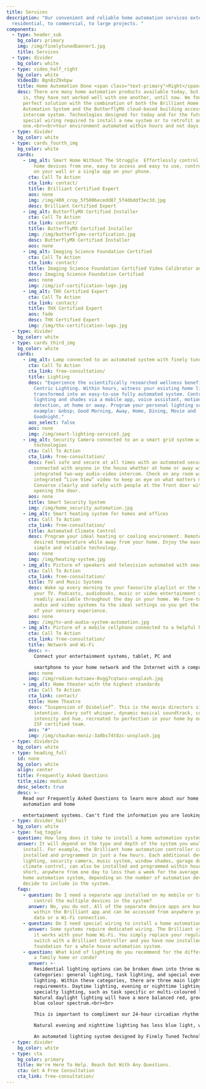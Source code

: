 ```yaml
---
title: Services
description: "Our convenient and reliable home automation services extend from
  residential, to commercial, to large projects. "
components:
  - type: header_sub
    bg_color: primary
    img: /img/finelytunedbanner1.jpg
    title: Services
  - type: divider
    bg_color: white
  - type: video_half_right
    bg_color: white
    VideoID: Bgn8zZ9xbpw
    title: Home Automation Done <span class="text-primary">Right</span>
    desc: There are many home automation products available today, but the reality
      is, they have not worked well with one another, until now. We found a
      perfect solution with the combination of both the Brilliant Home
      Automation System and the ButterflyMX cloud-based building access video
      intercom system. Technologies designed for today and for the future. No
      special wiring required to install a new system or to retrofit an existing
      one.<br><br>Your environment automated within hours and not days.
  - type: divider
    bg_color: white
  - type: cards_fourth_img
    bg_color: white
    cards:
      - img_alt: Smart Home Without The Struggle  Effortlessly control all of your smart
          home devices from one, easy to access and easy to use, control panel
          on your wall or a single app on your phone.
        cta: Call To Action
        cta_link: contact/
        title: Brilliant Certified Expert
        aos: none
        img: /img/400_crop_5f5006ecedd87_5f4dbddf3ec3d.jpg
        desc: Brilliant Certified Expert
      - img_alt: ButterflyMX Certified Installer
        cta: Call To Action
        cta_link: contact/
        title: ButterflyMX Certified Installer
        img: /img/butterflymx-certification.jpg
        desc: ButterflyMX Certified Installer
        aos: none
      - img_alt: Imaging Science Foundation Certified
        cta: Call To Action
        cta_link: contact/
        title: Imaging Science Foundation Certified Video Calibrator and Trainer
        desc: Imaging Science Foundation Certified
        aos: none
        img: /img/isf-certification-logo.jpg
      - img_alt: THX Certified Expert
        cta: Call To Action
        cta_link: contact/
        title: THX Certified Expert
        aos: fade
        desc: THX Certified Expert
        img: /img/thx-certification-logo.jpg
  - type: divider
    bg_color: white
  - type: cards_third_img
    bg_color: white
    cards:
      - img_alt: Lamp connected to an automated system with finely tuned technologies
        cta: Call To Action
        cta_link: free-consultation/
        title: Lighting
        desc: "Experience the scientifically researched wellness benefits of Human
          Centric Lighting. Within hours, witness your existing home lighting
          transformed into an easy-to-use fully automated system. Control your
          lighting and shades via a mobile app, voice assistant, motion
          detection, at home or away. Program your personal lighting scenes. For
          example: &nbsp; Good Morning, Away, Home, Dining, Movie and
          Goodnight."
        aos_select: false
        aos: none
        img: /img/smart-lighting-service3.jpg
      - img_alt: Security Camera connected to an a smart grid system with finely tuned
          technologies
        cta: Call To Action
        cta_link: free-consultation/
        desc: Feel safe and secure at all times with an automated security system. Stay
          connected with anyone in the house whether at home or away with the
          integrated two-way audio-video intercom. Check on any room with
          integrated “Live View” video to keep an eye on what matters most.
          Converse clearly and safely with people at the front door without
          opening the door.
        aos: none
        title: Smart Security System
        img: /img/home_security_automation.jpg
      - img_alt: Smart heating system for homes and offices
        cta: Call To Action
        cta_link: free-consultation/
        title: Automated Climate Control
        desc: Program your ideal heating or cooling environment. Remotely set the
          desired temperature while away from your home. Enjoy the ease of
          simple and reliable technology.
        aos: none
        img: /img/heating-system.jpg
      - img_alt: Picture of speakers and television automated with smart technologies
        cta: Call To Action
        cta_link: free-consultation/
        title: TV and Music Systems
        desc: Wake up every morning to your favourite playlist or the news channel on
          your TV. Podcasts, audiobooks, music or video entertainment are
          readily available throughout the day in your home. We fine-tune your
          audio and video systems to the ideal settings so you get the most out
          of your sensory experience.
        aos: none
        img: /img/tv-and-audio-system-automation.jpg
      - img_alt: Picture of a mobile cellphone connected to a helpful home system
        cta: Call To Action
        cta_link: free-consultation/
        title: Network and Wi-Fi
        desc: >-
          Connect your entertainment systems, tablet, PC and

          smartphone to your home network and the Internet with a comprehensive home wireless network. Control your home automation and home entertainment systems from your favourite devices anywhere on your property.
        aos: none
        img: /img/rodion-kutsaev-0vgg7cqtwco-unsplash.jpg
      - img_alt: Home theater with the highest standards
        cta: Call To Action
        cta_link: contact/
        title: Home Theatre
        desc: “Suspension of Disbelief”. This is the movie directors single artistic
          intention. Every soft whisper, dynamic musical soundtrack, colour
          intensity and hue, recreated to perfection in your home by our THX and
          ISF certified team.
        aos: "#"
        img: /img/chauhan-moniz-3a0bs74t8zc-unsplash.jpg
  - type: divider2x
    bg_color: white
  - type: heading_full
    id: none
    bg_color: white
    align: center
    title: Frequently Asked Questions
    title_size: medium
    desc_select: true
    desc: >-
      Read our Frequently Asked Questions to learn more about our home
      automation and home

      entertainment systems. Can't find the information you are looking for? Reach out to us and we will be happy to assist.
  - type: divider_half
    bg_color: white
  - type: faq_toggle
    question: How long does it take to install a home automation system?
    answer: It will depend on the type and depth of the system you would like to
      install. For example, the Brilliant home automation controller can be
      installed and programmed in just a few hours. Each additional device,
      lighting, security camera, music system, window shades, garage door and
      climate control, can also be installed and programmed within hours. In
      short, anywhere from one day to less than a week for the average Brilliant
      home automation system, depending on the number of automation devices you
      decide to include in the system.
    faqs:
      - question: Do I need a separate app installed on my mobile or tablet device to
          control the multiple devices in the system?
        answer: No, you do not. All of the separate device apps are bundled together
          within the Brilliant app and can be accessed from anywhere you have a
          data or a Wi-Fi connection.
      - question: Do I need special wiring to install a home automation system?
        answer: Some systems require dedicated wiring. The Brilliant system does not as
          it works with your home Wi-Fi. You simply replace your regular light
          switch with a Brilliant Controller and you have now installed the
          foundation for a whole house automation system.
      - question: What kind of lighting do you recommend for the different areas within
          a family home or condo?
        answer: >-
          Residential lighting options can be broken down into three major
          categories: general lighting, task lighting, and special event
          lighting. Within these categories, there are three main lighting
          requirements. Daytime lighting, evening or nighttime lighting and
          specialty lighting, such as task specific or multi-coloured lighting.
          Natural daylight lighting will have a more balanced red, green and
          blue colour spectrum.<br><br>

          This is important to compliment our 24-hour circadian rhythm cycle.<br><br>

          Natural evening and nighttime lighting has less blue light, which is critical for a healthy sleep cycle. Similarly, just like natural sunrise and sunset lighting, the lighting in your home should change from daytime to nighttime colour spectrum automatically.<br><br>

          An automated lighting system designed by Finely Tuned Technologies can be programmed to do this for you.
  - type: divider
    bg_color: white
  - type: cta
    bg_color: primary
    title: We're Here To Help. Reach Out With Any Questions.
    cta: Get A Free Consultation
    cta_link: free-consultation/
---
```

